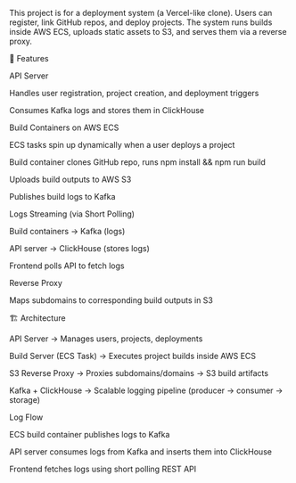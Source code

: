 This project is for a deployment system (a Vercel-like clone).
Users can register, link GitHub repos, and deploy projects. The system runs builds inside AWS ECS, uploads static assets to S3, and serves them via a reverse proxy.

📌 Features

API Server

Handles user registration, project creation, and deployment triggers

Consumes Kafka logs and stores them in ClickHouse

Build Containers on AWS ECS

ECS tasks spin up dynamically when a user deploys a project

Build container clones GitHub repo, runs npm install && npm run build

Uploads build outputs to AWS S3

Publishes build logs to Kafka

Logs Streaming (via Short Polling)

Build containers → Kafka (logs)

API server → ClickHouse (stores logs)

Frontend polls API to fetch logs

Reverse Proxy

Maps subdomains to corresponding build outputs in S3

🏗️ Architecture

API Server  → Manages users, projects, deployments

Build Server (ECS Task) → Executes project builds inside AWS ECS

S3 Reverse Proxy  → Proxies subdomains/domains → S3 build artifacts

Kafka + ClickHouse → Scalable logging pipeline (producer → consumer → storage)

Log Flow

ECS build container publishes logs to Kafka

API server consumes logs from Kafka and inserts them into ClickHouse

Frontend fetches logs using short polling REST API

